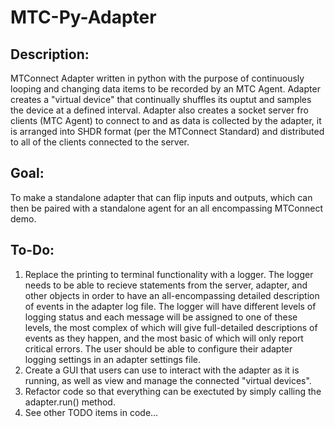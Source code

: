 # MTC-Py-Adapter
## Description:
MTConnect Adapter written in python with the purpose of continuously looping and changing data items to be recorded by an MTC Agent. Adapter creates a "virtual device" that continually shuffles its ouptut and samples the device at a defined interval. Adapter also creates a socket server fro clients (MTC Agent) to connect to and as data is collected by the adapter, it is arranged into SHDR format (per the MTConnect Standard) and distributed to all of the clients connected to the server.

## Goal: 
To make a standalone adapter that can flip inputs and outputs, which can then be paired with a standalone agent for an all encompassing MTConnect demo.

## To-Do:
1. Replace the printing to terminal functionality with a logger. The logger needs to be able to recieve statements from the server, adapter, and other objects in order to have an all-encompassing detailed description of events in the adapter log file. The logger will have different levels of logging status and each message will be assigned to one of these levels, the most complex of which will give full-detailed descriptions of events as they happen, and the most basic of which will only report critical errors. The user should be able to configure their adapter logging settings in an adapter settings file.
2. Create a GUI that users can use to interact with the adapter as it is running, as well as view and manage the connected "virtual devices".
3. Refactor code so that everything can be exectuted by simply calling the adapter.run() method.
4. See other TODO items in code...